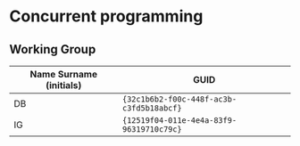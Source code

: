 # Concurrent programming

## Working Group

| Name Surname (initials) | GUID                                     |
| ----------------------- | ---------------------------------------- |
| DB                      | `{32c1b6b2-f00c-448f-ac3b-c3fd5b18abcf}` |
| IG                      | `{12519f04-011e-4e4a-83f9-96319710c79c}` |
